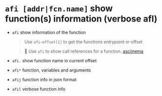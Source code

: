 <!-- TITLE: afi -->
#  `afi [addr|fcn.name]`   show function(s) information (verbose afl)

- `afi`   show information of the function
	> Use `afi~offset[1]` to get the functions entrypoint or offset

  > 🚀 Use `afi` to show call references for a function. [asciinema](https://asciinema.org/a/1aLHLqw0dmR6ZH78fWvDlpYFG)
- `afi.`   show function name in current offset
- `afi*`   function, variables and arguments
- `afij`   function info in json format
- `afil`   verbose function info

<p hidden>afi afi. afi* afij afil</p>